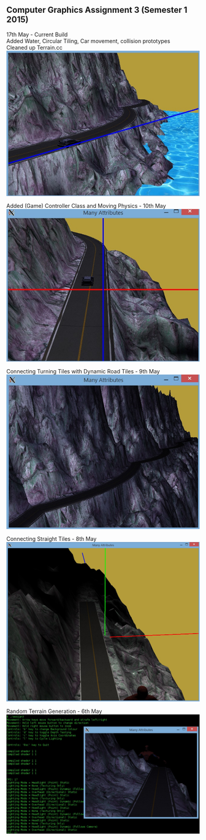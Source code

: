 ## Computer Graphics Assignment 3 (Semester 1 2015)

17th May - Current Build</br>
Added Water, Circular Tiling, Car movement, collision prototypes</br>
Cleaned up Terrain.cc</br>
![Current Build Screenshot](https://github.com/KonradJanica/CG_Assign3/blob/screenshots/screenshots/preview_17th_may.jpg?raw=true)

Added (Game) Controller Class and Moving Physics - 10th May
![Old (10th May) Build Screenshot](https://github.com/KonradJanica/CG_Assign3/blob/screenshots/screenshots/preview_10th_may.jpg?raw=true)

Connecting Turning Tiles with Dynamic Road Tiles - 9th May
![Old (9th May) Build Screenshot](https://github.com/KonradJanica/CG_Assign3/blob/screenshots/screenshots/preview_9th_may.jpg?raw=true)

Connecting Straight Tiles - 8th May
![Old (8th May) Build Screenshot](https://github.com/KonradJanica/CG_Assign3/blob/screenshots/screenshots/preview_6th_may.jpg?raw=true)

Random Terrain Generation - 6th May
![Old (6th May) Build Screenshot](https://github.com/KonradJanica/CG_Assign3/blob/screenshots/screenshots/preview.jpg?raw=true)





